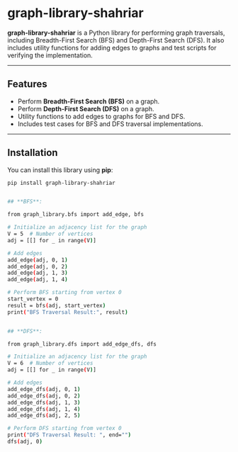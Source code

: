 # graph-library-shahriar

**graph-library-shahriar** is a Python library for performing graph traversals, including Breadth-First Search (BFS) and Depth-First Search (DFS). It also includes utility functions for adding edges to graphs and test scripts for verifying the implementation.

---

## **Features**
- Perform **Breadth-First Search (BFS)** on a graph.
- Perform **Depth-First Search (DFS)** on a graph.
- Utility functions to add edges to graphs for BFS and DFS.
- Includes test cases for BFS and DFS traversal implementations.

---

## **Installation**
You can install this library using **pip**:

```bash
pip install graph-library-shahriar


## **BFS**:

from graph_library.bfs import add_edge, bfs

# Initialize an adjacency list for the graph
V = 5  # Number of vertices
adj = [[] for _ in range(V)]

# Add edges
add_edge(adj, 0, 1)
add_edge(adj, 0, 2)
add_edge(adj, 1, 3)
add_edge(adj, 1, 4)

# Perform BFS starting from vertex 0
start_vertex = 0
result = bfs(adj, start_vertex)
print("BFS Traversal Result:", result)


## **DFS**:

from graph_library.dfs import add_edge_dfs, dfs

# Initialize an adjacency list for the graph
V = 6  # Number of vertices
adj = [[] for _ in range(V)]

# Add edges
add_edge_dfs(adj, 0, 1)
add_edge_dfs(adj, 0, 2)
add_edge_dfs(adj, 1, 3)
add_edge_dfs(adj, 1, 4)
add_edge_dfs(adj, 2, 5)

# Perform DFS starting from vertex 0
print("DFS Traversal Result: ", end="")
dfs(adj, 0)
